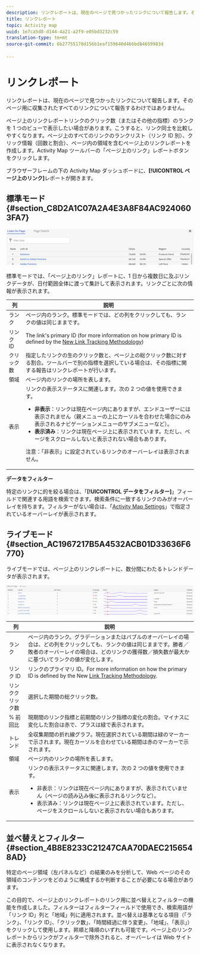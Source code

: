 ```yaml
---
description: リンクレポートは、現在のページで見つかったリンクについて報告します。そのページ用に収集されたすべてのリンクについて報告するわけではありません。
title: リンクレポート
topic: Activity map
uuid: 1e7ca5d8-d144-4a21-a2f9-e05bd3232c59
translation-type: tm+mt
source-git-commit: 6b27755178d156b1eaf159640d466bd84659983d

---
```



# リンクレポート

リンクレポートは、現在のページで見つかったリンクについて報告します。そのページ用に収集されたすべてのリンクについて報告するわけではありません。

ページ上のリンクレポートリンクのクリック数（またはその他の指標）のランクを 1 つのビューで表示したい場合があります。こうすると、リンク同士を比較しやすくなります。ページ上のすべてのリンクのランクリスト（リンク ID 別）、クリック情報（回数と割合）、ページ内の領域を含むページ上のリンクレポートを作成します。Activity Map ツールバーの「ページ上のリンク」レポートボタンをクリックします。

ブラウザーフレームの下の Activity Map ダッシュボードに、**[!UICONTROL ページ上のリンク]**&#x200B;レポートが開きます。

## 標準モード {#section_C8D2A1C07A2A4E3A8F84AC9240603FA7}

![](assets/links_in_page.png)

標準モードでは、「ページ上のリンク」レポートに、1 日から複数日に及ぶリンクデータが、日付範囲全体に渡って集計して表示されます。リンクごとに次の情報が表示されます。

<table id="table_3DE41B2CFA644B70AF802A3123CE51D9"> 
 <thead> 
  <tr> 
   <th colname="col1" class="entry"> 列 </th> 
   <th colname="col2" class="entry"> 説明 </th> 
  </tr> 
 </thead>
 <tbody> 
  <tr> 
   <td colname="col1"> ランク </td> 
   <td colname="col2"> ページ内のランク。標準モードでは、どの列をクリックしても、ランクの値は同じままです。 </td> 
  </tr> 
  <tr> 
   <td colname="col1"> リンク ID </td> 
   <td colname="col2">The link's primary ID (for more information on how primary ID is defined by the <a href="/help/analyze/activity-map/activitymap-link-tracking/activitymap-link-tracking-methodology.md">New Link Tracking Methodology</a>) </td> 
  </tr> 
  <tr> 
   <td colname="col1"> クリック数 </td> 
   <td colname="col2"> 指定したリンクの生のクリック数と、ページ上の総クリック数に対する割合。ツールバーで別の指標を選択している場合は、その指標に関する報告はリンクレポートが行います。 </td> 
  </tr> 
  <tr> 
   <td colname="col1"> 領域 </td> 
   <td colname="col2"> ページ内のリンクの場所を表します。 </td> 
  </tr> 
  <tr> 
   <td colname="col1"> 表示 </td> 
   <td colname="col2">リンクの表示ステータスに関連します。次の 2 つの値を使用できます。 
    <ul id="ul_BABCC0F64145407C9D439150A6898E6D">
     <li id="li_9AF0479BDCEB4A44A37292FAABFA83A5"><b>非表示</b>：リンクは現在ページ内にありますが、エンドユーザーには表示されません（親メニューの上にカーソルを合わせた場合にのみ表示されるナビゲーションメニューのサブメニューなど）。 </li>
     <li id="li_C6FA4EC27EDD4341AB9821E2B4BC9E60"><b>表示済み</b>：リンクは現在ページ上に表示されています。ただし、ページをスクロールしないと表示されない場合もあります。 </li>
    </ul><p>注意：「非表示」に設定されているリンクのオーバーレイは表示されません。 </p></td> 
  </tr> 
 </tbody> 
</table>

**データをフィルター**

特定のリンクに的を絞る場合は、「**[!UICONTROL データをフィルター]**」フィールドで関連する用語を検索できます。検索条件に一致するリンクのみがオーバーレイを持ちます。フィルターがない場合は、「[Activity Map Settings](/help/analyze/activity-map/activitymap-overlay-settings.md)」で指定されているオーバーレイが表示されます。

## ライブモード {#section_AC1967217B5A4532ACB01D33636F6770}

ライブモードでは、ページ上のリンクレポートに、数分間にわたるトレンドデータが表示されます。

![](assets/links_on_page.png)

<table id="table_61D1FB0F02894055A1AB394DE4FE4742"> 
 <thead> 
  <tr> 
   <th colname="col1" class="entry"> 列 </th> 
   <th colname="col2" class="entry"> 説明 </th> 
  </tr> 
 </thead>
 <tbody> 
  <tr> 
   <td colname="col1"> ランク </td> 
   <td colname="col2"> ページ内のランク。グラデーションまたはバブルのオーバーレイの場合は、どの列をクリックしても、ランクの値は同じままです。勝者／敗者のオーバーレイの場合は、どのリンクの獲得数／損失数が最大かに基づいてランクの値が変化します。 </td> 
  </tr> 
  <tr> 
   <td colname="col1"> リンク ID </td> 
   <td colname="col2">リンクのプライマリ ID。For more information on how the primary ID is defined by the New <a href="/help/analyze/activity-map/activitymap-link-tracking/activitymap-link-tracking-methodology.md"> Link Tracking Methodology</a>. </td>
  </tr> 
  <tr> 
   <td colname="col1"> リンククリック数 </td> 
   <td colname="col2"> 選択した期間の総クリック数。 </td> 
  </tr> 
  <tr> 
   <td colname="col1"> % 前回比 </td> 
   <td colname="col2"> 現期間のリンク指標と前期間のリンク指標の変化の割合。マイナスに変化した割合は赤で、プラスは緑で表示されます。 </td> 
  </tr> 
  <tr> 
   <td colname="col1"> トレンド </td> 
   <td colname="col2"> 全収集期間の折れ線グラフ。現在選択されている期間は緑のマーカーで示されます。現在カーソルを合わせている期間は赤のマーカーで示されます。 </td> 
  </tr> 
  <tr> 
   <td colname="col1"> 領域 </td> 
   <td colname="col2"> ページ内のリンクの場所を表します。 </td> 
  </tr> 
  <tr> 
   <td colname="col1"> 表示 </td> 
   <td colname="col2">リンクの表示ステータスに関連します。次の 2 つの値を使用できます。 
    <ul id="ul_B10C55ED4D3C4CF99506DC467E2E7CFB">
     <li id="li_EA646722A51041CC9E62C56DEF92C81F">非表示：リンクは現在ページ内にありますが、表示されていません（ページの読み込み後に表示されるリンクなど）。 </li>
     <li id="li_F9543614C2894003AC9984A7404E2785">表示済み：リンクは現在ページ上に表示されています。ただし、ページをスクロールしないと表示されない場合もあります。 </li>
    </ul></td> 
  </tr> 
 </tbody> 
</table>

## 並べ替えとフィルター {#section_4B8E8233C21247CAA70DAEC2156548AD}

特定のページ領域（左パネルなど）の結果のみを分析して、Web ページのその領域のコンテンツをどのように構成するか判断することが必要になる場合があります。

この目的で、ページ上のリンクレポートのリンク用に並べ替えとフィルターの機能を作成しました。フィルターはフィルターフィールドで使用でき、検索用語が「リンク ID」列と「地域」列に適用されます。並べ替えは基準となる項目（「ランク」、「リンク ID」、「クリック数」、「時間経過に伴う変更」、「地域」、「表示」）をクリックして使用します。昇順と降順のいずれも可能です。ページ上のリンクレポートからリンクがフィルターで除外されると、オーバーレイは Web サイトに表示されなくなります。

